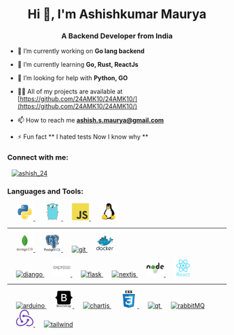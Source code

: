 <h1 align="center">Hi 👋, I'm Ashishkumar Maurya</h1>
<h3 align="center">A Backend Developer from India</h3>

- 🔭 I’m currently working on **Go lang backend**

- 🌱 I’m currently learning **Go, Rust, ReactJs**

- 🤝 I’m looking for help with **Python, GO**

- 👨‍💻 All of my projects are available at [https://github.com/24AMK10/24AMK10/](https://github.com/24AMK10/24AMK10/)

- 📫 How to reach me **ashish.s.maurya@gmail.com**

- ⚡ Fun fact ** I hated tests Now I know why **

<h3 align="left">Connect with me:</h3>
<p align="left">


<a href="https://stackoverflow.com/users/ashish_24" target="blank"><img style="margin-left:10px" align="center" src="https://raw.githubusercontent.com/rahuldkjain/github-profile-readme-generator/master/src/images/icons/Social/stack-overflow.svg" alt="ashish_24" height="30" width="40" /></a>
</p>

<h3 align="left">Languages and Tools:</h3>
<p align="left"> 

<a href="https://www.python.org"  style="margin-left:10px" target="_blank" rel="noreferrer"> <img style="margin-left:10px" src="https://raw.githubusercontent.com/devicons/devicon/master/icons/python/python-original.svg" alt="python" width="40" height="40"/> </a> <a href="https://golang.org"   style="margin-left:10px" target="_blank" rel="noreferrer"> <img style="margin-left:10px" src="https://raw.githubusercontent.com/devicons/devicon/master/icons/go/go-original.svg" alt="go" width="40" height="40"/> </a> <a href="https://developer.mozilla.org/en-US/docs/Web/JavaScript"   style="margin-left:10px" target="_blank" rel="noreferrer"> <img style="margin-left:10px" src="https://raw.githubusercontent.com/devicons/devicon/master/icons/javascript/javascript-original.svg" alt="javascript" width="40" height="40"/> </a> <a href="https://www.linux.org/"   style="margin-left:10px" target="_blank" rel="noreferrer"> <img style="margin-left:10px" src="https://raw.githubusercontent.com/devicons/devicon/master/icons/linux/linux-original.svg" alt="linux" width="40" height="40"/> </a> 

<hr>
<a href="https://www.mongodb.com/"  style="margin-left:10px" target="_blank" rel="noreferrer"> <img style="margin-left:10px" src="https://raw.githubusercontent.com/devicons/devicon/master/icons/mongodb/mongodb-original-wordmark.svg" alt="mongodb" width="40" height="40"/> </a><a href="https://www.postgresql.org"  style="margin-left:10px" target="_blank" rel="noreferrer"> <img style="margin-left:10px" src="https://raw.githubusercontent.com/devicons/devicon/master/icons/postgresql/postgresql-original-wordmark.svg" alt="postgresql" width="40" height="40"/> </a> <a href="https://git-scm.com/"  style="margin-left:10px" target="_blank" rel="noreferrer"> <img style="margin-left:10px" src="https://www.vectorlogo.zone/logos/git-scm/git-scm-icon.svg" alt="git" width="40" height="40"/> </a><a href="https://www.docker.com/"  style="margin-left:10px" target="_blank" rel="noreferrer"> <img style="margin-left:10px" src="https://raw.githubusercontent.com/devicons/devicon/master/icons/docker/docker-original-wordmark.svg" alt="docker" width="40" height="40"/> </a><br>

<a href="https://www.djangoproject.com/"  style="margin-left:10px" target="_blank" rel="noreferrer"> <img style="margin-left:10px" src="https://cdn.worldvectorlogo.com/logos/django.svg" alt="django" width="40" height="40"/> </a> <a href="https://expressjs.com"  style="margin-left:10px" target="_blank" rel="noreferrer"> <img style="margin-left:10px" src="https://raw.githubusercontent.com/devicons/devicon/master/icons/express/express-original-wordmark.svg" alt="express" width="40" height="40"/> </a> <a href="https://flask.palletsprojects.com/"  style="margin-left:10px" target="_blank" rel="noreferrer"> <img style="margin-left:10px" src="https://www.vectorlogo.zone/logos/pocoo_flask/pocoo_flask-icon.svg" alt="flask" width="40" height="40"/> </a> 
<a href="https://nextjs.org/"  style="margin-left:10px" target="_blank" rel="noreferrer"> <img style="margin-left:10px" src="https://cdn.worldvectorlogo.com/logos/nextjs-2.svg" alt="nextjs" width="40" height="40"/> </a> <a href="https://nodejs.org"  style="margin-left:10px" target="_blank" rel="noreferrer"> <img style="margin-left:10px" src="https://raw.githubusercontent.com/devicons/devicon/master/icons/nodejs/nodejs-original-wordmark.svg" alt="nodejs" width="40" height="40"/> </a> <a href="https://reactjs.org/"  style="margin-left:10px" target="_blank" rel="noreferrer"> <img style="margin-left:10px" src="https://raw.githubusercontent.com/devicons/devicon/master/icons/react/react-original-wordmark.svg" alt="react" width="40" height="40"/> </a> 
<hr>
<a href="https://www.arduino.cc/" style="margin-left:10px" target="_blank" rel="noreferrer"> <img style="margin-left:10px" src="https://cdn.worldvectorlogo.com/logos/arduino-1.svg" alt="arduino" width="40" height="40"/> </a> <a href="https://getbootstrap.com" style="margin-left:10px" target="_blank" rel="noreferrer"> <img style="margin-left:10px" src="https://raw.githubusercontent.com/devicons/devicon/master/icons/bootstrap/bootstrap-plain-wordmark.svg" alt="bootstrap" width="40" height="40"/> </a> <a href="https://www.chartjs.org" style="margin-left:10px" target="_blank" rel="noreferrer"> <img style="margin-left:10px" src="https://www.chartjs.org/media/logo-title.svg" alt="chartjs" width="40" height="40"/> </a> <a href="https://www.w3schools.com/css/" style="margin-left:10px" target="_blank" rel="noreferrer"> <img style="margin-left:10px" src="https://raw.githubusercontent.com/devicons/devicon/master/icons/css3/css3-original-wordmark.svg" alt="css3" width="40" height="40"/> </a> <a href="https://www.qt.io/" style="margin-left:10px" target="_blank" rel="noreferrer"> <img style="margin-left:10px" src="https://upload.wikimedia.org/wikipedia/commons/0/0b/Qt_logo_2016.svg" alt="qt" width="40" height="40"/> </a> <a href="https://www.rabbitmq.com" style="margin-left:10px" target="_blank" rel="noreferrer"> <img style="margin-left:10px" src="https://www.vectorlogo.zone/logos/rabbitmq/rabbitmq-icon.svg" alt="rabbitMQ" width="40" height="40"/> </a> <a href="https://redux.js.org" style="margin-left:10px" target="_blank" rel="noreferrer"> <img style="margin-left:10px" src="https://raw.githubusercontent.com/devicons/devicon/master/icons/redux/redux-original.svg" alt="redux" width="40" height="40"/> </a> <a href="https://tailwindcss.com/" style="margin-left:10px" target="_blank" rel="noreferrer"> <img style="margin-left:10px" src="https://www.vectorlogo.zone/logos/tailwindcss/tailwindcss-icon.svg" alt="tailwind" width="40" height="40"/> </a> </p>
